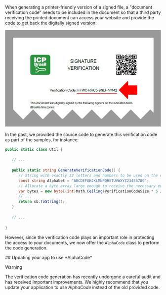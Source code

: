 ﻿When generating a printer-friendly version of a signed file, a "document verification code" needs to be included in the
document so that a third party receiving the printed document can access your website and provide the code to get back the
digitally signed version:

![Codigo de verificacao](../../../images/verification-code.png)

In the past, we provided the source code to generate this verification code as part of the samples, for instance:

```cs
public static class Util {
   
   // ...

   public static string GenerateVerificationCode() {
      // String with exactly 32 letters and numbers to be used on the codes.
      const string Alphabet = "ABCDEFGHJKLMNPQRSTUVWXYZ23456789";
      // Allocate a byte array large enough to receive the necessary entropy
      var bytes = new byte[(int)Math.Ceiling(VerificationCodeSize * 5 / 8.0)];
      // ...
      return sb.ToString();
   }

   // ...

}
```

However, since the verification code plays an important role in protecting the access to your documents, we now offer
the `AlphaCode` class to perform the code generation.

<a name="update-code" />
## Updating your app to use *AlphaCode*

> [!WARNING]
> The verification code generation has recently undergone a careful audit and has received important improvements.
> We highly recommend that you update your application to use *AlphaCode* instead of the old provided code.
